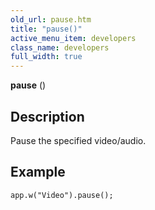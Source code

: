 ```yaml
---
old_url: pause.htm
title: "pause()"
active_menu_item: developers
class_name: developers
full_width: true
---
```



**pause** ()

## Description

Pause the specified video/audio.

## Example

    app.w("Video").pause();
   
